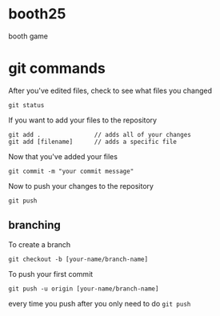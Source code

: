 # booth25
booth game

# git commands 
After you've edited files, check to see what files you changed
```
git status
```

If you want to add your files to the repository 
```
git add .               // adds all of your changes
git add [filename]      // adds a specific file
```

Now that you've added your files 
```
git commit -m "your commit message"
```

Now to push your changes to the repository
```
git push
```

## branching 
To create a branch 
```
git checkout -b [your-name/branch-name]
```

To push your first commit 
```
git push -u origin [your-name/branch-name]
```
every time you push after you only need to do `git push`
